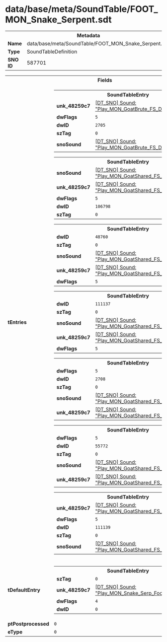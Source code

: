 <h1>data/base/meta/SoundTable/FOOT_MON_Snake_Serpent.sdt</h1><table><tr><th colspan="100%">Metadata</th></tr><tr><td><b>Name</b></td><td>data/base/meta/SoundTable/FOOT_MON_Snake_Serpent.sdt</td></tr><tr><td><b>Type</b></td><td>SoundTableDefinition</td></tr><tr><td><b>SNO ID</b></td><td>587701</td></tr></table>

<table><tr><th colspan="100%">Fields</th></tr><tr><td><b>tEntries</b></td><td><table><tr><th colspan="100%">SoundTableEntry</th></tr><tr><td><b>unk_48259c7</b></td><td><a href="..\Sound\Play_MON_GoatBrute_FS_Default_3P.snd.md">[DT_SNO] Sound: "Play_MON_GoatBrute_FS_Default_3P"</a></td></tr><tr><td><b>dwFlags</b></td><td><code>5</code></td></tr><tr><td><b>dwID</b></td><td><code>2705</code></td></tr><tr><td><b>szTag</b></td><td><code>0</code></td></tr><tr><td><b>snoSound</b></td><td><a href="..\Sound\Play_MON_GoatBrute_FS_Default_3P.snd.md">[DT_SNO] Sound: "Play_MON_GoatBrute_FS_Default_3P"</a></td></tr></table>


<table><tr><th colspan="100%">SoundTableEntry</th></tr><tr><td><b>snoSound</b></td><td><a href="..\Sound\Play_MON_GoatShared_FS_GrassSmall_3P.snd.md">[DT_SNO] Sound: "Play_MON_GoatShared_FS_GrassSmall_3P"</a></td></tr><tr><td><b>unk_48259c7</b></td><td><a href="..\Sound\Play_MON_GoatShared_FS_GrassSmall_3P.snd.md">[DT_SNO] Sound: "Play_MON_GoatShared_FS_GrassSmall_3P"</a></td></tr><tr><td><b>dwFlags</b></td><td><code>5</code></td></tr><tr><td><b>dwID</b></td><td><code>106798</code></td></tr><tr><td><b>szTag</b></td><td><code>0</code></td></tr></table>


<table><tr><th colspan="100%">SoundTableEntry</th></tr><tr><td><b>dwID</b></td><td><code>48760</code></td></tr><tr><td><b>szTag</b></td><td><code>0</code></td></tr><tr><td><b>snoSound</b></td><td><a href="..\Sound\Play_MON_GoatShared_FS_MudThick_3P.snd.md">[DT_SNO] Sound: "Play_MON_GoatShared_FS_MudThick_3P"</a></td></tr><tr><td><b>unk_48259c7</b></td><td><a href="..\Sound\Play_MON_GoatShared_FS_MudThick_3P.snd.md">[DT_SNO] Sound: "Play_MON_GoatShared_FS_MudThick_3P"</a></td></tr><tr><td><b>dwFlags</b></td><td><code>5</code></td></tr></table>


<table><tr><th colspan="100%">SoundTableEntry</th></tr><tr><td><b>dwID</b></td><td><code>111137</code></td></tr><tr><td><b>szTag</b></td><td><code>0</code></td></tr><tr><td><b>snoSound</b></td><td><a href="..\Sound\Play_MON_GoatShared_FS_Rock_3P.snd.md">[DT_SNO] Sound: "Play_MON_GoatShared_FS_Rock_3P"</a></td></tr><tr><td><b>unk_48259c7</b></td><td><a href="..\Sound\Play_MON_GoatShared_FS_Rock_3P.snd.md">[DT_SNO] Sound: "Play_MON_GoatShared_FS_Rock_3P"</a></td></tr><tr><td><b>dwFlags</b></td><td><code>5</code></td></tr></table>


<table><tr><th colspan="100%">SoundTableEntry</th></tr><tr><td><b>dwFlags</b></td><td><code>5</code></td></tr><tr><td><b>dwID</b></td><td><code>2708</code></td></tr><tr><td><b>szTag</b></td><td><code>0</code></td></tr><tr><td><b>snoSound</b></td><td><a href="..\Sound\Play_MON_GoatShared_FS_Rock_3P.snd.md">[DT_SNO] Sound: "Play_MON_GoatShared_FS_Rock_3P"</a></td></tr><tr><td><b>unk_48259c7</b></td><td><a href="..\Sound\Play_MON_GoatShared_FS_Rock_3P.snd.md">[DT_SNO] Sound: "Play_MON_GoatShared_FS_Rock_3P"</a></td></tr></table>


<table><tr><th colspan="100%">SoundTableEntry</th></tr><tr><td><b>dwFlags</b></td><td><code>5</code></td></tr><tr><td><b>dwID</b></td><td><code>55772</code></td></tr><tr><td><b>szTag</b></td><td><code>0</code></td></tr><tr><td><b>snoSound</b></td><td><a href="..\Sound\Play_MON_GoatShared_FS_Water_3P.snd.md">[DT_SNO] Sound: "Play_MON_GoatShared_FS_Water_3P"</a></td></tr><tr><td><b>unk_48259c7</b></td><td><a href="..\Sound\Play_MON_GoatShared_FS_Water_3P.snd.md">[DT_SNO] Sound: "Play_MON_GoatShared_FS_Water_3P"</a></td></tr></table>


<table><tr><th colspan="100%">SoundTableEntry</th></tr><tr><td><b>unk_48259c7</b></td><td><a href="..\Sound\Play_MON_GoatShared_FS_Wood_3P.snd.md">[DT_SNO] Sound: "Play_MON_GoatShared_FS_Wood_3P"</a></td></tr><tr><td><b>dwFlags</b></td><td><code>5</code></td></tr><tr><td><b>dwID</b></td><td><code>111139</code></td></tr><tr><td><b>szTag</b></td><td><code>0</code></td></tr><tr><td><b>snoSound</b></td><td><a href="..\Sound\Play_MON_GoatShared_FS_Wood_3P.snd.md">[DT_SNO] Sound: "Play_MON_GoatShared_FS_Wood_3P"</a></td></tr></table>


</td></tr><tr><td><b>tDefaultEntry</b></td><td><table><tr><th colspan="100%">SoundTableEntry</th></tr><tr><td><b>szTag</b></td><td><code>0</code></td></tr><tr><td><b>unk_48259c7</b></td><td><a href="..\Sound\Play_MON_Snake_Serp_Footsteps_Run_3P.snd.md">[DT_SNO] Sound: "Play_MON_Snake_Serp_Footsteps_Run_3P"</a></td></tr><tr><td><b>dwFlags</b></td><td><code>4</code></td></tr><tr><td><b>dwID</b></td><td><code>0</code></td></tr></table>

</td></tr><tr><td><b>ptPostprocessed</b></td><td><code>0</code></td></tr><tr><td><b>eType</b></td><td><code>0</code></td></tr></table>

